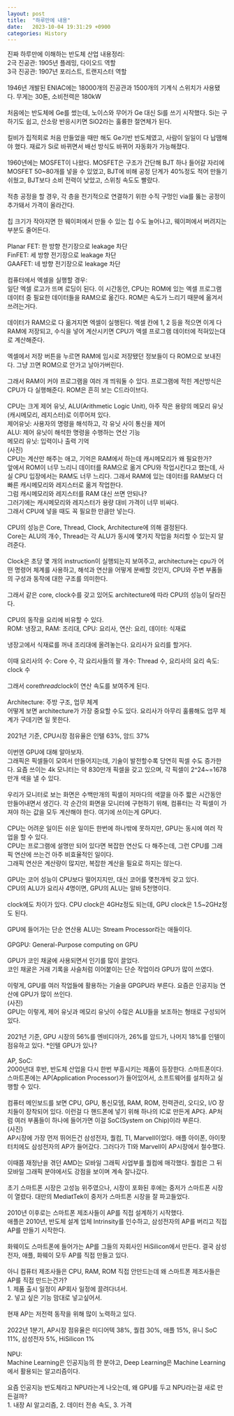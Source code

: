 ```yaml
---
layout: post
title:  "하루만에 내용"
date:   2023-10-04 19:31:29 +0900
categories: History
---
```


진짜 하루만에 이해하는 반도체 산업 내용정리:<br>
2극 진공관: 1905년 플레밍, 다이오드 역할<br>
3극 진공관: 1907년 포리스트, 트랜지스터 역할<br>
<br>
1946년 개발된 ENIAC에는 18000개의 진공관과 1500개의 기계식 스위치가 사용됐다. 무게는 30톤, 소비전력은 180kW<br>
<br>
처음에는 반도체에 Ge를 썼는데, 노이스와 무어가 Ge 대신 Si를 쓰기 시작했다. Si는 구하기도 쉽고, 산소랑 반응시키면 SiO2라는 훌륭한 절연체가 된다.<br>
<br>
킬비가 집적회로 처음 만들었을 때만 해도 Ge기반 반도체였고, 사람이 일일이 다 납땜해야 했다. 재료가 Si로 바뀌면서 배선 방식도 바뀌어 자동화가 가능해졌다.<br>
<br>
1960년에는 MOSFET이 나왔다. MOSFET은 구조가 간단해 BJT 하나 들어갈 자리에 MOSFET 50~80개를 넣을 수 있었고, BJT에 비해 공정 단계가 40%정도 적어 만들기 쉬웠고, BJT보다 소비 전력이 낮았고, 스위칭 속도도 빨랐다.<br>
<br>
적층 공정을 할 경우, 각 층을 전기적으로 연결하기 위한 수직 구멍인 via를 뚫는 공정이 추가돼서 가격이 올라간다.<br>
<br>
칩 크기가 작아지면 한 웨이퍼에서 만들 수 있는 칩 수도 늘어나고, 웨이퍼에서 버려지는 부분도 줄어든다.<br>
<br>
Planar FET: 한 방향 전기장으로 leakage 차단<br>
FinFET: 세 방향 전기장으로 leakage 차단<br>
GAAFET: 네 방향 전기장으로 leakage 차단<br>
<br>
컴퓨터에서 엑셀을 실행할 경우:<br>
일단 엑셀 로고가 뜨며 로딩이 된다. 이 시간동안, CPU는 ROM에 있는 엑셀 프로그램 데이터 중 필요한 데이터들을 RAM으로 옮긴다. ROM은 속도가 느리기 때문에 옮겨서 쓰려는거다.<br>
<br>
데이터가 RAM으로 다 옮겨지면 엑셀이 실행된다. 엑셀 칸에 1, 2 등을 적으면 이게 다 RAM에 저장되고, 수식을 넣어 계산시키면 CPU가 엑셀 프로그램 데이터에 적혀있는대로 계산해준다.<br>
<br>
엑셀에서 저장 버튼을 누르면 RAM에 임시로 저장됐던 정보들이 다 ROM으로 보내진다. 그냥 끄면 ROM으로 안가고 날아가버린다.<br>
<br>
그래서 RAM이 커야 프로그램을 여러 개 띄워둘 수 있다. 프로그램에 적힌 계산방식은 CPU가 다 실행해준다. ROM은 흔히 보는 C드라이브다.<br>
<br>
CPU는 크게 제어 유닛, ALU(Arithmetic Logic Unit), 아주 작은 용량의 메모리 유닛(캐시메모리, 레지스터)로 이루어져 있다.<br>
제어유닛: 사용자의 명령을 해석하고, 각 유닛 사이 통신을 제어<br>
ALU: 제어 유닛이 해석한 명령을 수행하는 연산 기능<br>
메모리 유닛: 입력이나 출력 기억<br>
(사진)<br>
CPU는 계산만 해주는 애고, 기억은 RAM에서 하는데 캐시메모리가 왜 필요한가?<br>
앞에서 ROM이 너무 느리니 데이터를 RAM으로 옮겨 CPU와 작업시킨다고 했는데, 사실 CPU 입장에서는 RAM도 너무 느리다. 그래서 RAM에 있는 데이터를 RAM보다 더 빠른 캐시메모리와 레지스터로 옮겨 작업한다.<br>
그럼 캐시메모리와 레지스터를 RAM 대신 쓰면 안되나?<br>
그러기에는 캐시메모리와 레지스터가 용량 대비 가격이 너무 비싸다.<br>
그래서 CPU에 넣을 때도 꼭 필요한 만큼만 넣는다.<br>
<br>
CPU의 성능은 Core, Thread, Clock, Architecture에 의해 결정된다.<br>
Core는 ALU의 개수, Thread는 각 ALU가 동시에 몇가지 작업을 처리할 수 있는지 알려준다.<br>
<br>
Clock은 초당 몇 개의 instruction이 실행되는지 보여주고, architecture는 cpu가 어떤 명령어 체계를 사용하고, 해석과 연산을 어떻게 분배할 것인지, CPU와 주변 부품들의 구성과 동작에 대한 구조를 의미한다.<br>
<br>
그래서 같은 core, clock수를 갖고 있어도 architecture에 따라 CPU의 성능이 달라진다.<br>
<br>
CPU의 동작을 요리에 비유할 수 있다.<br>
ROM: 냉장고, RAM: 조리대, CPU: 요리사, 연산: 요리, 데이터: 식재료<br>
<br>
냉장고에서 식재료를 꺼내 조리대에 올려놓는다. 요리사가 요리를 할거다.<br>
<br>
이때 요리사의 수: Core 수, 각 요리사들의 팔 개수: Thread 수, 요리사의 요리 속도: clock 수<br>
<br>
그래서 core*thread*clock이 연산 속도를 보여주게 된다.<br>
<br>
Architecture: 주방 구조, 업무 체계<br>
어떻게 보면 architecture가 가장 중요할 수도 있다. 요리사가 아무리 훌륭해도 업무 체계가 구데기면 일 못한다.<br>
<br>
2021년 기준, CPU시장 점유율은 인텔 63%, 암드 37%<br>
<br>
이번엔 GPU에 대해 알아보자.<br>
그래픽은 픽셀들이 모여서 만들어지는데, 기술이 발전할수록 당연히 픽셀 수도 증가한다. 요즘 쓰이는 4k 모니터는 약 830만개 픽셀을 갖고 있으며, 각 픽셀이 2^24~=1678만개 색을 낼 수 있다.<br>
<br>
우리가 모니터로 보는 화면은 수백만개의 픽셀이 저마다의 색깔을 아주 짧은 시간동안 만들어내면서 생긴다. 각 순간의 화면을 모니터에 구현하기 위해, 컴퓨터는 각 픽셀이 가져야 하는 값을 모두 계산해야 한다. 여기에 쓰이는게 GPU다.<br>
<br>
CPU는 어려운 일이든 쉬운 일이든 한번에 하나밖에 못하지만, GPU는 동시에 여러 작업을 할 수 있다.<br>
CPU는 프로그램에 설명만 되어 있다면 복잡한 연산도 다 해주는데, 그런 CPU를 그래픽 연산에 쓰는건 아주 비효율적인 일이다.<br>
그래픽 연산은 계산량이 많지만, 복잡한 계산을 필요로 하지는 않는다.<br>
<br>
GPU는 코어 성능이 CPU보다 떨어지지만, 대신 코어를 몇천개씩 갖고 있다.<br>
CPU의 ALU가 요리사 4명이면, GPU의 ALU는 알바 5천명이다.<br>
<br>
clock에도 차이가 있다. CPU clock은 4GHz정도 되는데, GPU clock은 1.5~2GHz정도 된다.<br>
<br>
GPU에 들어가는 단순 연산용 ALU는 Stream Processor라는 애들이다.<br>
<br>
GPGPU: General-Purpose computing on GPU<br>
<br>
GPU가 코인 채굴에 사용되면서 인기를 많이 끌었다.<br>
코인 채굴은 거래 기록을 사슬처럼 이어붙이는 단순 작업이라 GPU가 많이 쓰였다.<br>
<br>
이렇게, GPU를 여러 작업들에 활용하는 기술을 GPGPU라 부른다. 요즘은 인공지능 연산에 GPU가 많이 쓰인다.<br>
(사진)<br>
GPU는 이렇게, 제어 유닛과 메모리 유닛이 수많은 ALU들을 보조하는 형태로 구성되어 있다.<br>
<br>
2021년 기준, GPU 시장의 56%를 엔비디아가, 26%를 암드가, 나머지 18%를 인텔이 점유하고 있다. *인텔 GPU가 있나?<br>
<br>
AP, SoC:<br>
2000년대 후반, 반도체 산업을 다시 한번 부흥시키는 제품이 등장한다. 스마트폰이다.<br>
스마트폰에는 AP(Application Processor)가 들어있어서, 소프트웨어를 설치하고 실행할 수 있다.<br>
<br>
컴퓨터 메인보드를 보면 CPU, GPU, 통신모뎀, RAM, ROM, 전력관리, 오디오, I/O 장치들이 장착되어 있다. 이런걸 다 핸드폰에 넣기 위해 하나의 IC로 만든게 AP다. AP처럼 여러 부품들이 하나에 들어가면 이걸 SoC(System on Chip)이라 부른다.<br>
(사진)<br>
AP시장에 가장 먼저 뛰어든건 삼성전자, 퀄컴, TI, Marvell이었다. 애플 아이폰, 아이팟 터치에도 삼성전자의 AP가 들어갔다. 그러다가 TI와 Marvell이 AP시장에서 철수했다.<br>
<br>
이때쯤 재정난을 겪던 AMD는 모바일 그래픽 사업부를 퀄컴에 매각했다. 퀄컴은 그 뒤 모바일 그래픽 분야에서도 강점을 보이며 계속 잘나갔다.<br>
<br>
초기 스마트폰 시장은 고성능 위주였으나, 시장이 포화된 후에는 중저가 스마트폰 시장이 열렸다. 대만의 MediatTek이 중저가 스마트폰 시장을 잘 파고들었다.<br>
<br>
2010년 이후로는 스마트폰 제조사들이 AP를 직접 설계하기 시작했다.<br>
애플은 2010년, 반도체 설계 업체 Intrinsity를 인수하고, 삼성전자의 AP를 버리고 직접 AP를 만들기 시작한다.<br>
<br>
화웨이도 스마트폰에 들어가는 AP를 그들의 자회사인 HiSilicon에서 만든다. 결국 삼성전자, 애플, 화웨이 모두 AP를 직접 만들고 있다.<br>
<br>
아니 컴퓨터 제조사들은 CPU, RAM, ROM 직접 안만드는데 왜 스마트폰 제조사들은 AP를 직접 만드는건가?<br>
1\. 제품 출시 일정이 AP회사 일정에 끌려다녀서.<br>
2\. 넣고 싶은 기능 맘대로 넣고싶어서.<br>
<br>
현재 AP는 저전력 동작을 위해 많이 노력하고 있다.<br>
<br>
2022년 1분기, AP시장 점유율은 미디어텍 38%, 퀄컴 30%, 애플 15%, 유니 SoC 11%, 삼성전자 5%, HiSilicon 1%<br>
<br>
NPU:<br>
Machine Learning은 인공지능의 한 분야고, Deep Learning은 Machine Learning에서 활용되는 알고리즘이다.<br>
<br>
요즘 인공지능 반도체라고 NPU라는게 나오는데, 왜 GPU를 두고 NPU라는걸 새로 만든걸까?<br>
1\. 내장 AI 알고리즘, 2. 데이터 전송 속도, 3. 가격<br>


